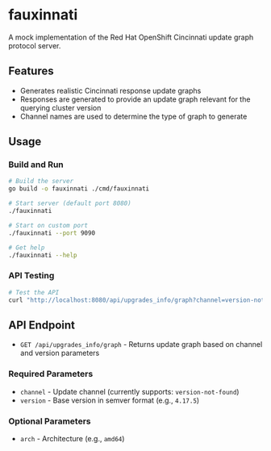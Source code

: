 # fauxinnati

A mock implementation of the Red Hat OpenShift Cincinnati update graph protocol server.

## Features

- Generates realistic Cincinnati response update graphs
- Responses are generated to provide an update graph relevant for the querying cluster version
- Channel names are used to determine the type of graph to generate

## Usage

### Build and Run

```bash
# Build the server
go build -o fauxinnati ./cmd/fauxinnati

# Start server (default port 8080)
./fauxinnati

# Start on custom port
./fauxinnati --port 9090

# Get help
./fauxinnati --help
```

### API Testing

```bash
# Test the API
curl "http://localhost:8080/api/upgrades_info/graph?channel=version-not-found&version=4.17.5&arch=amd64"
```

## API Endpoint

- `GET /api/upgrades_info/graph` - Returns update graph based on channel and version parameters

### Required Parameters

- `channel` - Update channel (currently supports: `version-not-found`)
- `version` - Base version in semver format (e.g., `4.17.5`)

### Optional Parameters

- `arch` - Architecture (e.g., `amd64`)
